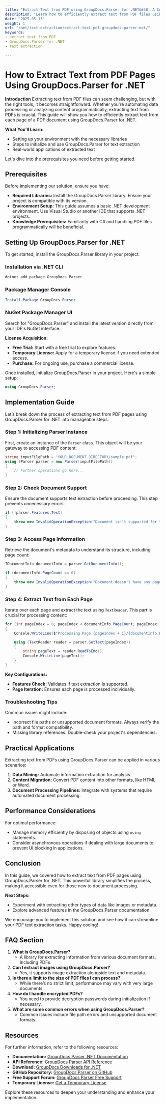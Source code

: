 ```yaml
---
title: "Extract Text from PDF using GroupDocs.Parser for .NET&#58; A Comprehensive Guide"
description: "Learn how to efficiently extract text from PDF files using GroupDocs.Parser for .NET. This comprehensive guide covers setup, implementation, and practical applications."
date: "2025-05-13"
weight: 1
url: "/net/text-extraction/extract-text-pdf-groupdocs-parser-net/"
keywords:
- extract text from PDF
- GroupDocs.Parser for .NET
- text extraction

---
```



# How to Extract Text from PDF Pages Using GroupDocs.Parser for .NET

**Introduction**
Extracting text from PDF files can seem challenging, but with the right tools, it becomes straightforward. Whether you're automating data processing or analyzing content programmatically, extracting text from PDFs is crucial. This guide will show you how to efficiently extract text from each page of a PDF document using GroupDocs.Parser for .NET.

**What You’ll Learn:**
- Setting up your environment with the necessary libraries
- Steps to initialize and use GroupDocs.Parser for text extraction
- Real-world applications of extracted text

Let's dive into the prerequisites you need before getting started.

## Prerequisites
Before implementing our solution, ensure you have:
- **Required Libraries:** Install the GroupDocs.Parser library. Ensure your project is compatible with its version.
- **Environment Setup:** This guide assumes a basic .NET development environment. Use Visual Studio or another IDE that supports .NET projects.
- **Knowledge Prerequisites:** Familiarity with C# and handling PDF files programmatically will be beneficial.

## Setting Up GroupDocs.Parser for .NET
To get started, install the GroupDocs.Parser library in your project:

### Installation via .NET CLI
```bash
dotnet add package GroupDocs.Parser
```

### Package Manager Console
```powershell
Install-Package GroupDocs.Parser
```

### NuGet Package Manager UI
Search for "GroupDocs.Parser" and install the latest version directly from your IDE's NuGet interface.

**License Acquisition:**
- **Free Trial:** Start with a free trial to explore features.
- **Temporary License:** Apply for a temporary license if you need extended access.
- **Purchase:** For ongoing use, purchase a commercial license.

Once installed, initialize GroupDocs.Parser in your project. Here's a simple setup:

```csharp
using GroupDocs.Parser;
```

## Implementation Guide
Let’s break down the process of extracting text from PDF pages using GroupDocs.Parser for .NET into manageable steps.

### Step 1: Initializing Parser Instance
First, create an instance of the `Parser` class. This object will be your gateway to accessing PDF content:

```csharp
string inputFilePath = "YOUR_DOCUMENT_DIRECTORY/sample.pdf";
using (Parser parser = new Parser(inputFilePath))
{
    // Further operations go here...
}
```

### Step 2: Check Document Support
Ensure the document supports text extraction before proceeding. This step prevents unnecessary errors:

```csharp
if (!parser.Features.Text)
{
    throw new InvalidOperationException("Document isn't supported for text extraction.");
}
```

### Step 3: Access Page Information
Retrieve the document's metadata to understand its structure, including page count:

```csharp
IDocumentInfo documentInfo = parser.GetDocumentInfo();

if (documentInfo.PageCount == 0)
{
    throw new InvalidOperationException("Document doesn't have any pages.");
}
```

### Step 4: Extract Text from Each Page
Iterate over each page and extract the text using `TextReader`. This part is crucial for processing content:

```csharp
for (int pageIndex = 0; pageIndex < documentInfo.PageCount; pageIndex++)
{
    Console.WriteLine($"Processing Page {pageIndex + 1}/{documentInfo.PageCount}");

    using (TextReader reader = parser.GetText(pageIndex))
    {
        string pageText = reader.ReadToEnd();
        Console.WriteLine(pageText);
    }
}
```
**Key Configurations:**
- **Features Check:** Validates if text extraction is supported.
- **Page Iteration:** Ensures each page is processed individually.

### Troubleshooting Tips
Common issues might include:
- Incorrect file paths or unsupported document formats. Always verify the path and format compatibility.
- Missing library references. Double-check your project's dependencies.

## Practical Applications
Extracting text from PDFs using GroupDocs.Parser can be applied in various scenarios:
1. **Data Mining:** Automate information extraction for analysis.
2. **Content Migration:** Convert PDF content into other formats, like HTML or Word.
3. **Document Processing Pipelines:** Integrate with systems that require automated document processing.

## Performance Considerations
For optimal performance:
- Manage memory efficiently by disposing of objects using `using` statements.
- Consider asynchronous operations if dealing with large documents to prevent UI blocking in applications.

## Conclusion
In this guide, we covered how to extract text from PDF pages using GroupDocs.Parser for .NET. This powerful library simplifies the process, making it accessible even for those new to document processing.

**Next Steps:**
- Experiment with extracting other types of data like images or metadata.
- Explore advanced features in the GroupDocs.Parser documentation.

We encourage you to implement this solution and see how it can streamline your PDF text extraction tasks. Happy coding!

## FAQ Section
1. **What is GroupDocs.Parser?**
   - A library for extracting information from various document formats, including PDFs.
2. **Can I extract images using GroupDocs.Parser?**
   - Yes, it supports image extraction alongside text and metadata.
3. **Is there a limit to the size of PDF files I can process?**
   - While there’s no strict limit, performance may vary with very large documents.
4. **How do I handle encrypted PDFs?**
   - You need to provide decryption passwords during initialization if necessary.
5. **What are some common errors when using GroupDocs.Parser?**
   - Common issues include file path errors and unsupported document formats.

## Resources
For further information, refer to the following resources:
- **Documentation:** [GroupDocs Parser .NET Documentation](https://docs.groupdocs.com/parser/net/)
- **API Reference:** [GroupDocs Parser API Reference](https://reference.groupdocs.com/parser/net)
- **Download:** [GroupDocs Downloads for .NET](https://releases.groupdocs.com/parser/net/)
- **GitHub Repository:** [GroupDocs.Parser on GitHub](https://github.com/groupdocs-parser/GroupDocs.Parser-for-.NET)
- **Free Support Forum:** [GroupDocs Parser Free Support](https://forum.groupdocs.com/c/parser/10)
- **Temporary License:** [Get a Temporary License](https://purchase.groupdocs.com/temporary-license/) 

Explore these resources to deepen your understanding and enhance your implementation.
